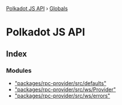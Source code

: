[Polkadot JS API](README.md) › [Globals](globals.md)

# Polkadot JS API

## Index

### Modules

* ["packages/rpc-provider/src/defaults"](modules/_packages_rpc_provider_src_defaults_.md)
* ["packages/rpc-provider/src/ws/Provider"](modules/_packages_rpc_provider_src_ws_provider_.md)
* ["packages/rpc-provider/src/ws/errors"](modules/_packages_rpc_provider_src_ws_errors_.md)
